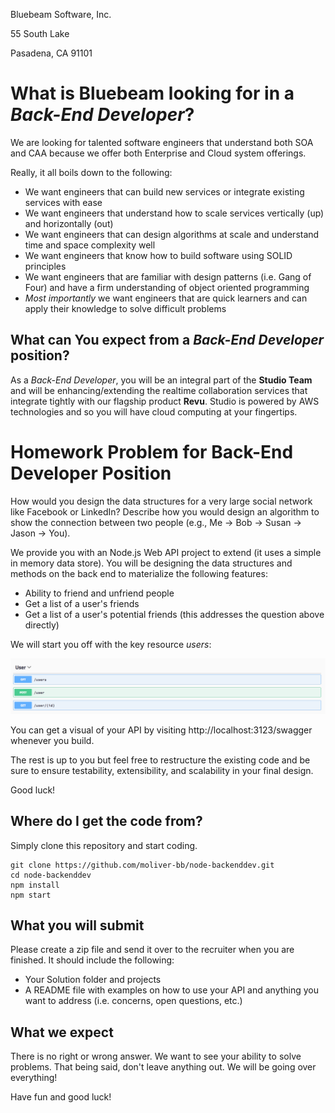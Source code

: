Bluebeam Software, Inc.

55 South Lake

Pasadena, CA 91101

# What is Bluebeam looking for in a *Back-End Developer*?

We are looking for talented software engineers that understand both SOA and CAA because we offer both Enterprise and Cloud system offerings.

Really, it all boils down to the following:
* We want engineers that can build new services or integrate existing services with ease
* We want engineers that understand how to scale services vertically (up) and horizontally (out)
* We want engineers that can design algorithms at scale and understand time and space complexity well
* We want engineers that know how to build software using SOLID principles
* We want engineers that are familiar with design patterns (i.e. Gang of Four) and have a firm understanding of object oriented programming
* *Most importantly* we want engineers that are quick learners and can apply their knowledge to solve difficult problems

## What can You expect from a *Back-End Developer* position?

As a *Back-End Developer*, you will be an integral part of the **Studio Team** and will be enhancing/extending the realtime collaboration services that integrate tightly with our flagship product **Revu**. Studio is powered by AWS technologies and so you will have cloud computing at your fingertips.

# Homework Problem for Back-End Developer Position

How would you design the data structures for a very large social network like Facebook or LinkedIn? Describe how you would design an algorithm to show the connection between two people (e.g., Me -> Bob -> Susan -> Jason -> You).

We provide you with an Node.js Web API project to extend (it uses a simple in memory data store). You will be designing the data structures and methods on the back end to materialize the following features:

* Ability to friend and unfriend people
* Get a list of a user's friends
* Get a list of a user's potential friends (this addresses the question above directly)

We will start you off with the key resource *users*:

![](images/swagger-users.png)

You can get a visual of your API by visiting http://localhost:3123/swagger whenever you build.

The rest is up to you but feel free to restructure the existing code and be sure to ensure testability, extensibility, and scalability in your final design.

Good luck!

## Where do I get the code from?

Simply clone this repository and start coding.

```
git clone https://github.com/moliver-bb/node-backenddev.git
cd node-backenddev
npm install
npm start
```

## What you will submit

Please create a zip file and send it over to the recruiter when you are finished. It should include the following:
* Your Solution folder and projects
* A README file with examples on how to use your API and anything you want to address (i.e. concerns, open questions, etc.)

## What we expect

There is no right or wrong answer. We want to see your ability to solve problems.
That being said, don't leave anything out. We will be going over everything!

Have fun and good luck!
